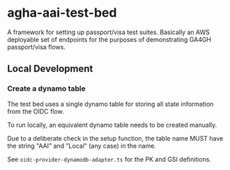 # agha-aai-test-bed

A framework for setting up passport/visa test suites. Basically an AWS deployable
set of endpoints for the purposes of demonstrating GA4GH passport/visa flows.


## Local Development

### Create a dynamo table

The test bed uses a single dynamo table for storing all state information
from the OIDC flow.

To run locally, an equivalent dynamo table needs to be created manually.

Due to a deliberate check in the setup function, the table name MUST have the
string "AAI" and "Local" (any case) in the name.

See `oidc-provider-dynamodb-adapter.ts` for the PK and GSI definitions.
